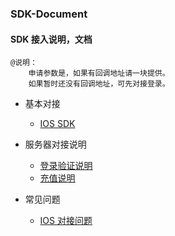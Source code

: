 ### SDK-Document

#### SDK 接入说明，文档

```
@说明：
    申请参数是，如果有回调地址请一块提供。
    如果暂时还没有回调地址，可先对接登录。
```

* 基本对接
    * [IOS SDK](ios.md)
  
* 服务器对接说明
    * [登录验证说明](login.verify.md)
    * [充值说明](payment.md)
  
* 常见问题
    * [IOS 对接问题](ios.question.md)
